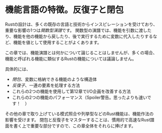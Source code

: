 # 機能言語の特徴。反復子と閉包

Rustの設計は、多くの既存の言語と技術からインスピレーションを受けており、重要な影響の1つは*関数型演譜*です。
関数型の演譜では、機能を引数に渡したり、機能を他の機能から戻したり、後で実行するために変数に代入したりするなど、機能を値として使用することがよくあります。

この章では、機能演譜とは何かについて論じることはしませんが、多くの場合、機能と呼ばれる機能に類似するRustの機能については議論しません。

具体的には、

* *閉包*、変数に格納できる機能のような構造体
* *反復子*、一連の要素を処理する方法
* これらの2つの機能を使用して第12章でI/O企画を改善する方法
* これらの2つの機能のパフォーマンス（Spoiler警告。思ったよりも速いです！　）

その他の章で取り上げている模式照合や列挙型などのRust機能は、機能作法の影響を受けます。
閉包と反復子をマスターすることは、慣用的で高速なRust譜面を書く上で重要な部分ですので、この章全体をそれらに捧げます。
